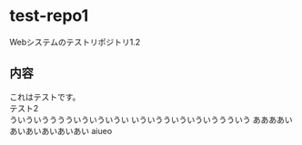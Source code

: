 # test-repo1
Webシステムのテストリポジトリ1.2
## 内容
これはテストです。  
テスト2  
ういういうううういういういうい
いういうういういういううういう
ああああいあいあいあいあいあい
aiueo